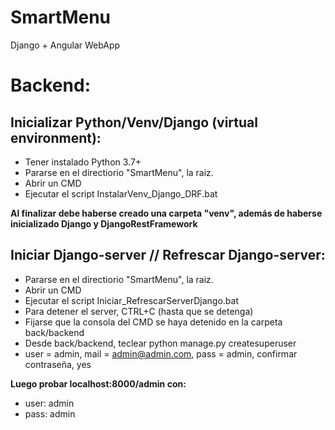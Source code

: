 # SmartMenu
Django + Angular WebApp


# Backend:

## Inicializar Python/Venv/Django (virtual environment):

* Tener instalado Python 3.7+
* Pararse en el directiorio "SmartMenu", la raiz.
* Abrir un CMD 
* Ejecutar el script InstalarVenv_Django_DRF.bat

**Al finalizar debe haberse creado una carpeta "venv", además de haberse inicializado Django y DjangoRestFramework**

## Iniciar Django-server // Refrescar Django-server:

* Pararse en el directiorio "SmartMenu", la raiz.
* Abrir un CMD 
* Ejecutar el script Iniciar_RefrescarServerDjango.bat
* Para detener el server, CTRL+C (hasta que se detenga)
* Fijarse que la consola del CMD se haya detenido en la carpeta back/backend
* Desde back/backend, teclear python manage.py createsuperuser
* user = admin, mail = admin@admin.com, pass = admin, confirmar contraseña, yes

**Luego probar localhost:8000/admin con:**

* user: admin
* pass: admin
